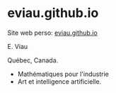 # eviau.github.io

Site web perso: [eviau.github.io](https://eviau.github.io)

E. Viau

Québec, Canada.

- Mathématiques pour l'industrie 
- Art et intelligence artificielle.